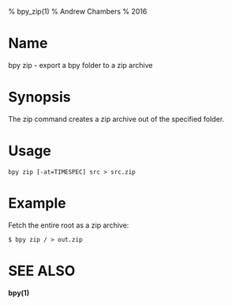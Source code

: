 % bpy_zip(1)
% Andrew Chambers
% 2016

# Name

bpy zip - export a bpy folder to a zip archive

# Synopsis

The zip command creates a zip archive out of the specified folder.

# Usage

```bpy zip [-at=TIMESPEC] src > src.zip```

# Example

Fetch the entire root as a zip archive:

```
$ bpy zip / > out.zip
```

# SEE ALSO

**bpy(1)**

